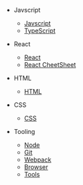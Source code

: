 - Javscript

  - [Javscript](docs/javascript.md)
  - [TypeScript](docs/typescript.md)

- React

  - [React](docs/react.md)
  - [React CheetSheet](docs/reactcs.md)

- HTML

  - [HTML](docs/html.md)

- CSS

  - [CSS](docs/css.md)

- Tooling

  - [Node](docs/node.md)
  - [Git](docs/git.md)
  - [Webpack](docs/webpack.md)
  - [Browser](docs/browser.md)
  - [Tools](docs/tools.md)
